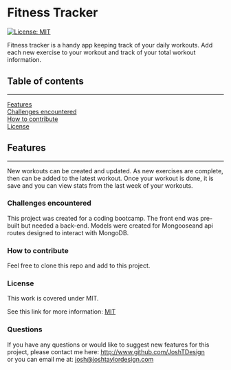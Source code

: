   
# Fitness Tracker
[![License: MIT](https://img.shields.io/badge/License-MIT-yellow.svg)](#licence)

Fitness tracker is a handy app keeping track of your daily workouts. Add each new exercise to your workout and track of your total workout information.
## Table of contents

***

[Features](#features)  
[Challenges encountered](#challenges-encountered)  
[How to contribute](#how-to-contribute)  
[License](#licence)  


## Features  

*** 

New workouts can be created and updated. As new exercises are complete, then can be added to the latest workout. Once your workout is done, it is save and you can view stats from the last week of your workouts.

### Challenges encountered  
This project was created for a coding bootcamp. The front end was pre-built but needed a back-end. Models were created for Mongooseand api routes designed to interact with MongoDB.



### How to contribute  
Feel free to clone this repo and add to this project.


### License  
This work is covered under MIT.

 See this link for more information:
[MIT](https://opensource.org/licenses/MIT)  


### Questions 
If you have any questions or would like to suggest new features for this project, please contact me here: 
http://www.github.com/JoshTDesign    
or you can email me at: josh@joshtaylordesign.com




